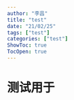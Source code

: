 ```yaml
---
author: "李昌"
title: "test"
date: "21/02/25"
tags: ["test"]
categories: ["test"]
ShowToc: true
TocOpen: true
---
```


# 测试用于